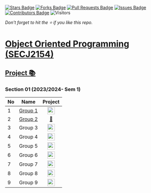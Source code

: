 [![Stars Badge](https://img.shields.io/github/stars/jjn7702/SECJ2154-OOP)](https://github.com/jjn7702/SECJ2154-OOP/stargazers)
[![Forks Badge](https://img.shields.io/github/forks/jjn7702/SECJ2154-OOP)](https://github.com/jjn7702/SECJ2154-OOP/network/members)
[![Pull Requests Badge](https://img.shields.io/github/issues-pr/jjn7702/SECJ2154-OOP)](https://github.com/jjn7702/SECJ2154-OOP/pulls)
[![Issues Badge](https://img.shields.io/github/issues/jjn7702/SECJ2154-OOP)](https://github.com/jjn7702/SECJ2154-OOP/issues)
[![Contributors Badge](https://img.shields.io/github/contributors/jjn7702/SECJ2154-OOP?color=2b9348)](https://github.com/jjn7702/SECJ2154-OOP/graphs/contributors)
![Visitors](https://api.visitorbadge.io/api/visitors?path=https%3A%2F%2Fgithub.com%2Fjjn7702%2FSECJ2154-OOP&labelColor=%23d9e3f0&countColor=%23697689&style=flat)

_Don't forget to hit the :star: if you like this repo._

# [Object Oriented Programming (SECJ2154)](/.)

## [Project 📚](/Submission/Readme.md) 

### Section 01 (2023/2024- Sem 1)

| No | Name | Project |
| --- | --- | :---: |
| 1 | [Group 1](../sec01_perdana/Group1/readme.md) | <a href="/sec01_perdana/Group2/readme.md"><img src="SECJ2013-DSA/images/clipboard.png" width="24px" height="24px" ></a> |
| 2 | [Group 2](../Submission/sec01_perdana/Group2/readme.md) | <a href="../Submission/sec01_perdana/Group2/readme.md" >🗿</a> |
| 3 | Group 3 | <a href="group3" ><img src="../Images/clipboard.png" width="24px" height="24px" ></a> |
| 4 | Group 4 | <a href="group4" ><img src="../Images/clipboard.png" width="24px" height="24px" ></a> |
| 5 | Group 5 | <a href="group5" ><img src="../Images/clipboard.png" width="24px" height="24px" ></a> |
| 6 | Group 6 | <a href="group6" ><img src="../Images/clipboard.png" width="24px" height="24px" ></a> |
| 7 | Group 7 | <a href="group7" ><img src="../Images/clipboard.png" width="24px" height="24px" ></a> |
| 8 | Group 8 | <a href="group8" ><img src="../Images/clipboard.png" width="24px" height="24px" ></a> |
| 9 | Group 9 | <a href="group9" ><img src="../Images/clipboard.png" width="24px" height="24px" ></a> |
